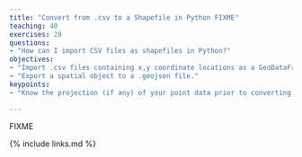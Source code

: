 ```yaml
---
title: "Convert from .csv to a Shapefile in Python FIXME"
teaching: 40
exercises: 20
questions:
- "How can I import CSV files as shapefiles in Python?"
objectives:
- "Import .csv files containing x,y coordinate locations as a GeoDataFrame."
- "Export a spatial object to a .geojson file."
keypoints:
- "Know the projection (if any) of your point data prior to converting to a spatial object."

---
```

FIXME

{% include links.md %}

